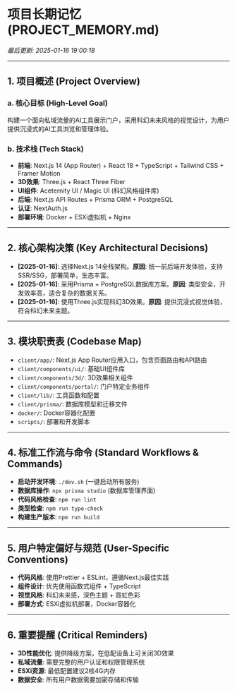 # 项目长期记忆 (PROJECT_MEMORY.md)

*最后更新: 2025-01-16 19:00:18*

---

## 1. 项目概述 (Project Overview)

### a. 核心目标 (High-Level Goal)
构建一个面向私域流量的AI工具展示门户，采用科幻未来风格的视觉设计，为用户提供沉浸式的AI工具浏览和管理体验。

### b. 技术栈 (Tech Stack)
*   **前端**: Next.js 14 (App Router) + React 18 + TypeScript + Tailwind CSS + Framer Motion
*   **3D效果**: Three.js + React Three Fiber
*   **UI组件**: Aceternity UI / Magic UI (科幻风格组件库)
*   **后端**: Next.js API Routes + Prisma ORM + PostgreSQL
*   **认证**: NextAuth.js
*   **部署环境**: Docker + ESXi虚拟机 + Nginx

---

## 2. 核心架构决策 (Key Architectural Decisions)

*   **[2025-01-16]**: 选择Next.js 14全栈架构。**原因**: 统一前后端开发体验，支持SSR/SSG，部署简单，生态丰富。
*   **[2025-01-16]**: 采用Prisma + PostgreSQL数据库方案。**原因**: 类型安全，开发效率高，适合复杂的数据关系。
*   **[2025-01-16]**: 使用Three.js实现科幻3D效果。**原因**: 提供沉浸式视觉体验，符合科幻未来主题。

---

## 3. 模块职责表 (Codebase Map)

*   `client/app/`: Next.js App Router应用入口，包含页面路由和API路由
*   `client/components/ui/`: 基础UI组件库
*   `client/components/3d/`: 3D效果相关组件
*   `client/components/portal/`: 门户特定业务组件
*   `client/lib/`: 工具函数和配置
*   `client/prisma/`: 数据库模型和迁移文件
*   `docker/`: Docker容器化配置
*   `scripts/`: 部署和开发脚本

---

## 4. 标准工作流与命令 (Standard Workflows & Commands)

*   **启动开发环境**: `./dev.sh` (一键启动所有服务)
*   **数据库操作**: `npx prisma studio` (数据库管理界面)
*   **代码风格检查**: `npm run lint`
*   **类型检查**: `npm run type-check`
*   **构建生产版本**: `npm run build`

---

## 5. 用户特定偏好与规范 (User-Specific Conventions)

*   **代码风格**: 使用Prettier + ESLint，遵循Next.js最佳实践
*   **组件设计**: 优先使用函数式组件 + TypeScript
*   **视觉风格**: 科幻未来感，深色主题 + 霓虹色彩
*   **部署方式**: ESXi虚拟机部署，Docker容器化

---

## 6. 重要提醒 (Critical Reminders)

*   **3D性能优化**: 提供降级方案，在低配设备上可关闭3D效果
*   **私域流量**: 需要完整的用户认证和权限管理系统
*   **ESXi资源**: 最低配置建议2核4G内存
*   **数据安全**: 所有用户数据需要加密存储和传输
